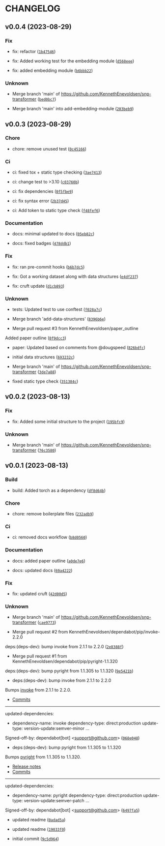 # CHANGELOG



## v0.0.4 (2023-08-29)

### Fix

* fix: refactor ([`1b47546`](https://github.com/KennethEnevoldsen/snp-transformer/commit/1b475460d3a4af13311c9c886c3f9eb7bacbed32))

* fix: Added working test for the embedding module ([`d568eee`](https://github.com/KennethEnevoldsen/snp-transformer/commit/d568eee82937701412c3ef83b5578e14b454ff49))

* fix: added embedding module ([`b6bbb22`](https://github.com/KennethEnevoldsen/snp-transformer/commit/b6bbb22d1f7b6bad32067121551bd3b4b5c312b0))

### Unknown

* Merge branch &#39;main&#39; of https://github.com/KennethEnevoldsen/snp-transformer ([`bed0bc7`](https://github.com/KennethEnevoldsen/snp-transformer/commit/bed0bc7813cfc38f02f5ecf6a4bc24c5b7e57a68))

* Merge branch &#39;main&#39; into add-embedding-module ([`203beb9`](https://github.com/KennethEnevoldsen/snp-transformer/commit/203beb9fb9dd41df28db3d46aa9dad8c95ad78b8))


## v0.0.3 (2023-08-29)

### Chore

* chore: remove unused test ([`0c45166`](https://github.com/KennethEnevoldsen/snp-transformer/commit/0c45166608e568ad629ac459ff3af3872047a658))

### Ci

* ci: fixed tox + static type checking ([`3ae7413`](https://github.com/KennethEnevoldsen/snp-transformer/commit/3ae74130ef603c02007b4afaeb7292d586814356))

* ci: change test to &gt;3.10 ([`c03760b`](https://github.com/KennethEnevoldsen/snp-transformer/commit/c03760b3b3708da0f5887c4e47e785d035d99f30))

* ci: fix dependencies ([`0f5fbe9`](https://github.com/KennethEnevoldsen/snp-transformer/commit/0f5fbe9146f055abe79c2119953b4356050257e2))

* ci: fix syntax error ([`2b37d45`](https://github.com/KennethEnevoldsen/snp-transformer/commit/2b37d452b50b58811a17c048b5701ac2fa6306b3))

* ci: Add token to static type check ([`f48fef6`](https://github.com/KennethEnevoldsen/snp-transformer/commit/f48fef694f7a8b566fafd14cb51e2e2c417fbc1d))

### Documentation

* docs: minimal updated to docs ([`05eb82c`](https://github.com/KennethEnevoldsen/snp-transformer/commit/05eb82c609e6c41215292fe55281b9a73c263578))

* docs: fixed badges ([`478ddb1`](https://github.com/KennethEnevoldsen/snp-transformer/commit/478ddb158ee53acaa2725e1d0ee5a40f98a84a19))

### Fix

* fix: ran pre-commit hooks ([`b6b7dc5`](https://github.com/KennethEnevoldsen/snp-transformer/commit/b6b7dc5f8c91af77adba3d1e32ee32a4128f8f3a))

* fix: Got a working dataset along with data structures ([`e4df237`](https://github.com/KennethEnevoldsen/snp-transformer/commit/e4df2374ab017b1d4f76475a13ff770d2576d214))

* fix: cruft update ([`d1cb893`](https://github.com/KennethEnevoldsen/snp-transformer/commit/d1cb8936827867497bac5f5ede66ffe00900b320))

### Unknown

* tests: Updated test to use conftest ([`f028a7c`](https://github.com/KennethEnevoldsen/snp-transformer/commit/f028a7ce3c8b7be4f7b596de5a61e61c3967fa8a))

* Merge branch &#39;add-data-structures&#39; ([`8396b6e`](https://github.com/KennethEnevoldsen/snp-transformer/commit/8396b6ed763474a673f77b27a8f1eece3277f0f6))

* Merge pull request #3 from KennethEnevoldsen/paper_outline

Added paper outline ([`0f9dcc3`](https://github.com/KennethEnevoldsen/snp-transformer/commit/0f9dcc392828c9adb2a783ccf367fc9a616d385b))

* paper: Updated based on comments from @dougspeed ([`826bdfc`](https://github.com/KennethEnevoldsen/snp-transformer/commit/826bdfc1471c43e528d0111393fc9ddfd952f4a8))

* initial data structures ([`693232c`](https://github.com/KennethEnevoldsen/snp-transformer/commit/693232ce731f23d1e168caee3756d4c0cabd876c))

* Merge branch &#39;main&#39; of https://github.com/KennethEnevoldsen/snp-transformer ([`3de7a88`](https://github.com/KennethEnevoldsen/snp-transformer/commit/3de7a8825aaa7fb90caa103e14fa7e1a050ffb2f))

* fixed static type check ([`351384c`](https://github.com/KennethEnevoldsen/snp-transformer/commit/351384c37f3d7134b3dd05cf63408f665fcde281))


## v0.0.2 (2023-08-13)

### Fix

* fix: Added some initial structure to the project ([`195bfc9`](https://github.com/KennethEnevoldsen/snp-transformer/commit/195bfc99b8e27c56f5489fa3588664522fe0ffc1))

### Unknown

* Merge branch &#39;main&#39; of https://github.com/KennethEnevoldsen/snp-transformer ([`76c3580`](https://github.com/KennethEnevoldsen/snp-transformer/commit/76c3580c49b944d0a4d0ae5e036d43a911d8bb2a))


## v0.0.1 (2023-08-13)

### Build

* build: Added torch as a dependency ([`df8d64b`](https://github.com/KennethEnevoldsen/snp-transformer/commit/df8d64bfa8bdd6d49bf130f69920ba026b26bac0))

### Chore

* chore: remove boilerplate files ([`232adb9`](https://github.com/KennethEnevoldsen/snp-transformer/commit/232adb953299b9d3849043891ec38dc117fc283f))

### Ci

* ci: removed docs workflow ([`b8d0560`](https://github.com/KennethEnevoldsen/snp-transformer/commit/b8d0560809e22c33d16575092cc56debcd733aca))

### Documentation

* docs: added paper outline ([`a0de7e6`](https://github.com/KennethEnevoldsen/snp-transformer/commit/a0de7e654db886bfe9a0b4d195adef7beaf52719))

* docs: updated docs ([`69a4222`](https://github.com/KennethEnevoldsen/snp-transformer/commit/69a42220e40db6a87f50f5b6cf9ef8027393a4d3))

### Fix

* fix: updated cruft ([`42d00d5`](https://github.com/KennethEnevoldsen/snp-transformer/commit/42d00d502acb2a76f549d00f50f47d76c20fa3f1))

### Unknown

* Merge branch &#39;main&#39; of https://github.com/KennethEnevoldsen/snp-transformer ([`cae9773`](https://github.com/KennethEnevoldsen/snp-transformer/commit/cae9773f7c55e5f9b1767e930fba7e57b4102c03))

* Merge pull request #2 from KennethEnevoldsen/dependabot/pip/invoke-2.2.0

deps:(deps-dev): bump invoke from 2.1.1 to 2.2.0 ([`2e8388f`](https://github.com/KennethEnevoldsen/snp-transformer/commit/2e8388f15f792b74a0867f2c20baac50d98e9b4e))

* Merge pull request #1 from KennethEnevoldsen/dependabot/pip/pyright-1.1.320

deps:(deps-dev): bump pyright from 1.1.305 to 1.1.320 ([`9e5421b`](https://github.com/KennethEnevoldsen/snp-transformer/commit/9e5421b181adeff52ca7a526dd3a7bb1d24c724b))

* deps:(deps-dev): bump invoke from 2.1.1 to 2.2.0

Bumps [invoke](https://github.com/pyinvoke/invoke) from 2.1.1 to 2.2.0.
- [Commits](https://github.com/pyinvoke/invoke/compare/2.1.1...2.2.0)

---
updated-dependencies:
- dependency-name: invoke
  dependency-type: direct:production
  update-type: version-update:semver-minor
...

Signed-off-by: dependabot[bot] &lt;support@github.com&gt; ([`068e048`](https://github.com/KennethEnevoldsen/snp-transformer/commit/068e048847091decb4255dbd3ba2bfb96cefa4ea))

* deps:(deps-dev): bump pyright from 1.1.305 to 1.1.320

Bumps [pyright](https://github.com/RobertCraigie/pyright-python) from 1.1.305 to 1.1.320.
- [Release notes](https://github.com/RobertCraigie/pyright-python/releases)
- [Commits](https://github.com/RobertCraigie/pyright-python/compare/v1.1.305...v1.1.320)

---
updated-dependencies:
- dependency-name: pyright
  dependency-type: direct:production
  update-type: version-update:semver-patch
...

Signed-off-by: dependabot[bot] &lt;support@github.com&gt; ([`6497fa5`](https://github.com/KennethEnevoldsen/snp-transformer/commit/6497fa5b5c281105e58ec1eac529178c1de465d5))

* updated readme ([`0adad5a`](https://github.com/KennethEnevoldsen/snp-transformer/commit/0adad5a0162d5ea79a3c946023c4feb6aebd8229))

* updated readme ([`19033f0`](https://github.com/KennethEnevoldsen/snp-transformer/commit/19033f0ff8d1ccc317996549a2e3ea67f7f5c3cb))

* initial commit ([`9c5d964`](https://github.com/KennethEnevoldsen/snp-transformer/commit/9c5d964b70a04e05cb035a3479a2441e3691ea02))
